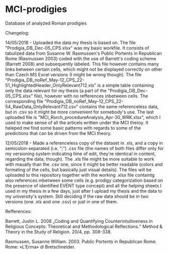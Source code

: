 # MCI-prodigies
Database of analyzed Roman prodigies

Changelog:

14/05/2018 - Uploaded the data my thesis is based on. The file "Prodigia_DB_Dec-05_CPS.xlsx" was my basic workfile. It consists of tabulized data from Susanne W. Rasmussen's Public Portents in Republican Rome (Rasmussen 2003) coded with the use of Barrett's coding scheme (Barrett 2008) and subsequently labeled. This file however contains many links between certain cells, which might not be displayed correctly on other than Czech MS Excel versions (I might be wrong though). The file "Prodigia_DB_noRef_May-12_CPS_22-51_HighlightedHeader_OnlyRelevant712.xls" is a simple table containing only the data relevant for my thesis (a part of the "Prodigia_DB_Dec-05_CPS.xlsx" file), however with no refferences inbetween cells. The corresponding file "Prodigia_DB_noRef_May-12_CPS_22-54_RawData_OnlyRelevant712.csv" contains the same referenceless data, but in .csv so it might be more convenient for somebody's use. The last uploaded file is "MCI_Rsrch_procedureAnalysis_Apr-30_WRK.xlsx", which I used to make sense of all the articels written under the MCI theroy. It heleped me find some basic patterns with regards to some of the predictions that can be driven from the MCI theory.

12/05/2018 - Made a referenceless copy of the dataset in .xls, and a copy in semicolon-separated (i.e. “;”) .csv file (the names of both files differ only for my versioning system indicating time of edit, they're identical in content, regarding the data, though). The .xls file might be more suitable to work with maually than the .csv one, since it might be better readable (colors and formating of the cells, but basically just visual details). The files will be uploaded to this repository together with the working .xlsx file containtg also references inbetween some cells (e.g. prodigy categorization based on the presence of identified EVENT type concept) and all the helping sheets I used in my thesis in a few days, just after I upload my thesis and the data to my university's system. Still deciding if the raw data should be in two versions (one .xls and one .csv) or just in one of them.


Refferences:

Barrett, Justin L. 2008 „Coding and Quantifying Counterintuitiveness in Religious Concepts: Theoretical and Methodological Reflections.“ Method & Theory in the Study of Religion. 20/4, pp. 308-338.

Rasmussen, Susanne William. 2003. Public Portents in Republican Rome. Rome: «L'Erma» di Bretschneider.
